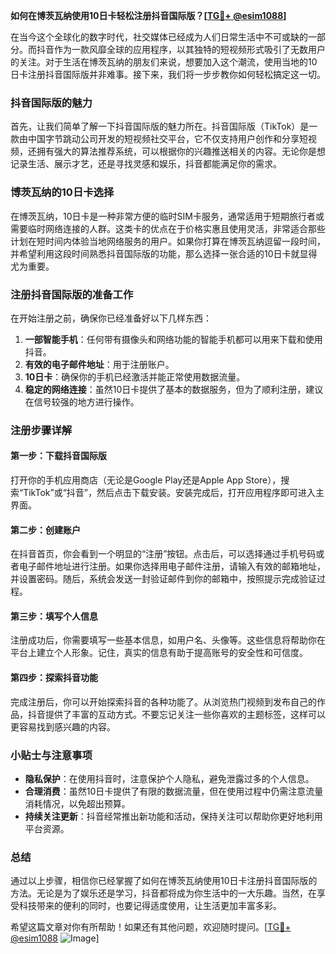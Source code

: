 **如何在博茨瓦纳使用10日卡轻松注册抖音国际版？[[TG💪+ @esim1088](https://t.me/s/esim1088)]**

在当今这个全球化的数字时代，社交媒体已经成为人们日常生活中不可或缺的一部分。而抖音作为一款风靡全球的应用程序，以其独特的短视频形式吸引了无数用户的关注。对于生活在博茨瓦纳的朋友们来说，想要加入这个潮流，使用当地的10日卡注册抖音国际版并非难事。接下来，我们将一步步教你如何轻松搞定这一切。

### 抖音国际版的魅力

首先，让我们简单了解一下抖音国际版的魅力所在。抖音国际版（TikTok）是一款由中国字节跳动公司开发的短视频社交平台，它不仅支持用户创作和分享短视频，还拥有强大的算法推荐系统，可以根据你的兴趣推送相关的内容。无论你是想记录生活、展示才艺，还是寻找灵感和娱乐，抖音都能满足你的需求。

### 博茨瓦纳的10日卡选择

在博茨瓦纳，10日卡是一种非常方便的临时SIM卡服务，通常适用于短期旅行者或需要临时网络连接的人群。这类卡的优点在于价格实惠且使用灵活，非常适合那些计划在短时间内体验当地网络服务的用户。如果你打算在博茨瓦纳逗留一段时间，并希望利用这段时间熟悉抖音国际版的功能，那么选择一张合适的10日卡就显得尤为重要。

### 注册抖音国际版的准备工作

在开始注册之前，确保你已经准备好以下几样东西：

1. **一部智能手机**：任何带有摄像头和网络功能的智能手机都可以用来下载和使用抖音。
2. **有效的电子邮件地址**：用于注册账户。
3. **10日卡**：确保你的手机已经激活并能正常使用数据流量。
4. **稳定的网络连接**：虽然10日卡提供了基本的数据服务，但为了顺利注册，建议在信号较强的地方进行操作。

### 注册步骤详解

#### 第一步：下载抖音国际版

打开你的手机应用商店（无论是Google Play还是Apple App Store），搜索“TikTok”或“抖音”，然后点击下载安装。安装完成后，打开应用程序即可进入主界面。

#### 第二步：创建账户

在抖音首页，你会看到一个明显的“注册”按钮。点击后，可以选择通过手机号码或者电子邮件地址进行注册。如果你选择用电子邮件注册，请输入有效的邮箱地址，并设置密码。随后，系统会发送一封验证邮件到你的邮箱中，按照提示完成验证过程。

#### 第三步：填写个人信息

注册成功后，你需要填写一些基本信息，如用户名、头像等。这些信息将帮助你在平台上建立个人形象。记住，真实的信息有助于提高账号的安全性和可信度。

#### 第四步：探索抖音功能

完成注册后，你可以开始探索抖音的各种功能了。从浏览热门视频到发布自己的作品，抖音提供了丰富的互动方式。不要忘记关注一些你喜欢的主题标签，这样可以更容易找到感兴趣的内容。

### 小贴士与注意事项

- **隐私保护**：在使用抖音时，注意保护个人隐私，避免泄露过多的个人信息。
- **合理消费**：虽然10日卡提供了有限的数据流量，但在使用过程中仍需注意流量消耗情况，以免超出预算。
- **持续关注更新**：抖音经常推出新功能和活动，保持关注可以帮助你更好地利用平台资源。

### 总结

通过以上步骤，相信你已经掌握了如何在博茨瓦纳使用10日卡注册抖音国际版的方法。无论是为了娱乐还是学习，抖音都将成为你生活中的一大乐趣。当然，在享受科技带来的便利的同时，也要记得适度使用，让生活更加丰富多彩。

希望这篇文章对你有所帮助！如果还有其他问题，欢迎随时提问。[[TG💪+ @esim1088](https://t.me/s/esim1088) ![Image](https://i.postimg.cc/4NQfJmqS/Snipaste-2025-05-13-00-14-12.png)]